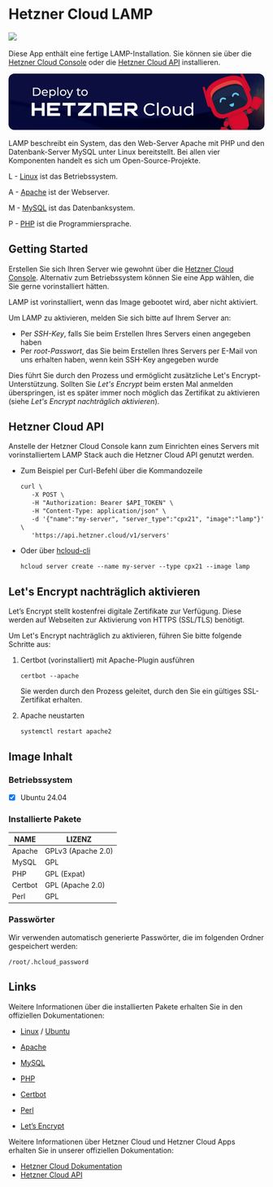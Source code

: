 # Hetzner Cloud LAMP

<img src="images/lamp-logo.png" height="97px">
<br>

Diese App enthält eine fertige LAMP-Installation.
Sie können sie über die [Hetzner Cloud Console](https://console.hetzner.cloud) oder die [Hetzner Cloud API](https://docs.hetzner.cloud/#servers-create-a-server) installieren.

[![Deploy to Hetzner Cloud](../../shared/images/deploy_to_hetzner.png)](https://console.hetzner.cloud/deploy/lamp)

LAMP beschreibt ein System, das den Web-Server Apache mit PHP und den Datenbank-Server MySQL unter Linux bereitstellt. Bei allen vier Komponenten handelt es sich um Open-Source-Projekte.

L - [Linux](https://www.kernel.org/) ist das Betriebssystem.

A - [Apache](https://apache.org/) ist der Webserver.

M - [MySQL](https://www.mysql.com/de/) ist das Datenbanksystem.

P - [PHP](https://www.php.net/) ist die Programmiersprache.

## Getting Started

Erstellen Sie sich Ihren Server wie gewohnt über die [Hetzner Cloud Console](https://console.hetzner.cloud). Alternativ zum Betriebssystem können Sie eine App wählen, die Sie gerne vorinstalliert hätten.

LAMP ist vorinstalliert, wenn das Image gebootet wird, aber nicht aktiviert.

Um LAMP zu aktivieren, melden Sie sich bitte auf Ihrem Server an:

- Per _SSH-Key_, falls Sie beim Erstellen Ihres Servers einen angegeben haben
- Per _root-Passwort_, das Sie beim Erstellen Ihres Servers per E-Mail von uns erhalten haben, wenn kein SSH-Key angegeben wurde

Dies führt Sie durch den Prozess und ermöglicht zusätzliche Let's Encrypt-Unterstützung. Sollten Sie _Let's Encrypt_ beim ersten Mal anmelden überspringen, ist es später immer noch möglich das Zertifikat zu aktivieren (siehe _Let's Encrypt nachträglich aktivieren_).

## Hetzner Cloud API

Anstelle der Hetzner Cloud Console kann zum Einrichten eines Servers mit vorinstalliertem LAMP Stack auch die Hetzner Cloud API genutzt werden.

- Zum Beispiel per Curl-Befehl über die Kommandozeile

  ```
  curl \
     -X POST \
     -H "Authorization: Bearer $API_TOKEN" \
     -H "Content-Type: application/json" \
     -d '{"name":"my-server", "server_type":"cpx21", "image":"lamp"}' \
     'https://api.hetzner.cloud/v1/servers'
  ```

- Oder über [hcloud-cli](https://github.com/hetznercloud/cli)

  ```
  hcloud server create --name my-server --type cpx21 --image lamp
  ```

## Let's Encrypt nachträglich aktivieren

Let’s Encrypt stellt kostenfrei digitale Zertifikate zur Verfügung. Diese werden auf Webseiten zur Aktivierung von HTTPS (SSL/TLS) benötigt.

Um Let's Encrypt nachträglich zu aktivieren, führen Sie bitte folgende Schritte aus:

1. Certbot (vorinstalliert) mit Apache-Plugin ausführen

   ```
   certbot --apache
   ```

   Sie werden durch den Prozess geleitet, durch den Sie ein gültiges SSL-Zertifikat erhalten.

2. Apache neustarten

   ```
   systemctl restart apache2
   ```

## Image Inhalt

### Betriebssystem

- [x] Ubuntu 24.04

### Installierte Pakete

| NAME    | LIZENZ             |
| ------- | ------------------ |
| Apache  | GPLv3 (Apache 2.0) |
| MySQL   | GPL                |
| PHP     | GPL (Expat)        |
| Certbot | GPL (Apache 2.0)   |
| Perl    | GPL                |

### Passwörter

Wir verwenden automatisch generierte Passwörter, die im folgenden Ordner gespeichert werden:

```
/root/.hcloud_password
```

## Links

Weitere Informationen über die installierten Pakete erhalten Sie in den offiziellen Dokumentationen:

- [Linux](https://www.kernel.org/doc/html/latest/) / [Ubuntu](https://help.ubuntu.com/?_ga=2.73622737.2143576050.1623226390-1046440168.1622099723)
- [Apache](https://cwiki.apache.org/confluence/display/httpd/FAQ)
- [MySQL](https://dev.mysql.com/doc/)
- [PHP](https://www.php.net/manual/de/)
- [Certbot](https://certbot.eff.org/docs/)
- [Perl](https://perldoc.perl.org/)

- [Let’s Encrypt](https://letsencrypt.org/de/docs/)

Weitere Informationen über Hetzner Cloud und Hetzner Cloud Apps erhalten Sie in unserer offiziellen Dokumentation:

- [Hetzner Cloud Dokumentation](https://docs.hetzner.com/de/cloud/)
- [Hetzner Cloud API](https://docs.hetzner.cloud/)
